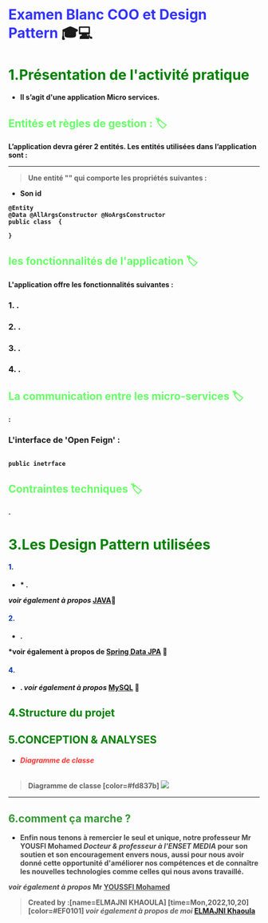 
# <strong style="color:blue; opacity: 0.80">Examen Blanc COO et Design Pattern </strong>:mortar_board::computer: 
# <span style="color:green "> 1.Présentation de l'activité pratique</span>
 * <strong style="color:dark">Il s’agit d'une application Micro services. </span>
## <span style="color:#66ff66"> Entités et règles de gestion : :label:</span>
L’application devra gérer 2 entités. 
Les entités utilisées dans l’application sont : 
* * * 
>	Une entité "" qui comporte les propriétés suivantes :
 - Son id
```java=10
@Entity
@Data @AllArgsConstructor @NoArgsConstructor
public class  {
   
}

```

## <span style="color:#66ff66">  les fonctionnalités de l'application :label: </span>
L'application offre les fonctionnalités suivantes :


### 1. <span style="color:#001a33">.</span>
### 2. <span style="color:#001a33">.</span>
### 3. <span style="color:#001a33">.</span>
### 4. <span style="color:#001a33">.</span>

## <span style="color:#66ff66">La communication entre les micro-services :label: </span>
:

### L'interface de 'Open Feign' :

```java=10

public inetrface 
```


## <span style="color:#66ff66">Contraintes techniques :label: </span>
.

# <span style="color:green">3.Les Design Pattern utilisées</span>
 #### <span style="color:#0036ad"> 1.</span>
 * <strong style="color:dark">* <strong style="color:dark">.

*voir également à propos* [JAVA](https://www.java.com/fr/):link: 


 #### <span style="color:#0036ad"> 2.</span>
 * <strong style="color:dark">.
    

*voir également à propos de [Spring Data JPA](https://spring.io/projects/spring-data-jpa) :link: 

#### <span style="color:#0036ad"> 4.</span>
 * <strong style="color:dark">.
*voir également à propos* [MySQL](https://devdocs.io/css/) :link: 


 
## <span style="color:green ">4.Structure du projet</span>



 ## <span style="color:green ">5.CONCEPTION & ANALYSES</span>
 * ###### <strong style="color:red; opacity: 0.80">Diagramme de classe </strong>
> Diagramme de classe [color=#fd837b]
![](https://i.imgur.com/QMMNcZN.png)

  ---




 ## <strong style="color: green; opacity: 0.80" >6.comment ça marche ?</strong>
    



    
* <strong style="color: dark ; opacity: 0.80">Enfin nous tenons à remercier le seul et unique, notre professeur Mr YOUSFI Mohamed *Docteur & professeur à l'ENSET MEDIA* pour son soutien et son encouragement envers nous, aussi pour nous avoir donné cette opportunité d'améliorer nos compétences et de connaître les nouvelles technologies comme celles qui nous avons travaillé.

*voir également à propos* Mr [YOUSSFI Mohamed](https://www.linkedin.com/in/mohamed-youssfi-3ab0811b/)
</strong>

> Created by :[name=ELMAJNI KHAOULA]
[time=Mon,2022,10,20][color=#EF0101]
>*voir également à propos de moi* [ELMAJNI Khaoula](https://www.linkedin.com/in/khaoula-elmajni/)